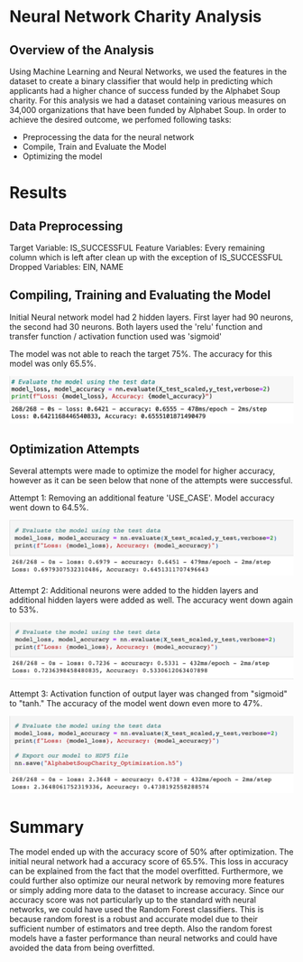 # Neural Network Charity Analysis
## Overview of the Analysis

Using Machine Learning and Neural Networks, we used the features in the dataset to create a binary classifier that would help in predicting which applicants had a higher chance of success funded by the Alphabet Soup charity. For this analysis we had a dataset containing various measures on 34,000 organizations that have been funded by Alphabet Soup. In order to achieve the desired outcome, we perfomed following tasks:

- Preprocessing the data for the neural network
- Compile, Train and Evaluate the Model
- Optimizing the model

# Results
## Data Preprocessing
Target Variable:   IS_SUCCESSFUL 
Feature Variables: Every remaining column which is left after clean up with the exception of IS_SUCCESSFUL 
Dropped Variables: EIN, NAME 

## Compiling, Training and Evaluating the Model

Initial Neural network model had 2 hidden layers. First layer had 90 neurons, the second had 30 neurons. Both layers used the 'relu' function and transfer function / activation function used was 'sigmoid'

The model was not able to reach the target 75%. The accuracy for this model was only 65.5%.

![Pic1](https://github.com/fouadZiaa/Neural_Network_Charity_Analysis/blob/c1cc2f9200a593ab8386519a3cfd103e003670cc/Resources/Accuracy%20Initial%20Model%2065.png)

## Optimization Attempts

Several attempts were made to optimize the model for higher accuracy, however as it can be seen below that none of the attempts were successful. 

Attempt 1: Removing an additional feature 'USE_CASE'. Model accuracy went down to 64.5%.

![Pic2](https://github.com/fouadZiaa/Neural_Network_Charity_Analysis/blob/c1cc2f9200a593ab8386519a3cfd103e003670cc/Resources/Accuracy%20Optimization%20Attempt%201.png)


Attempt 2: Additional neurons were added to the hidden layers and additional hidden layers were added as well. The accuracy went down again to 53%.

![Pic 3](https://github.com/fouadZiaa/Neural_Network_Charity_Analysis/blob/c1cc2f9200a593ab8386519a3cfd103e003670cc/Resources/Accuracy%20Optimization%20Attempt%202.png)


Attempt 3: Activation function of output layer was changed from "sigmoid" to "tanh." The accuracy of the model went down even more to 47%.

![Pic 4](https://github.com/fouadZiaa/Neural_Network_Charity_Analysis/blob/c1cc2f9200a593ab8386519a3cfd103e003670cc/Resources/Accuracy%20Optimization%20Attempt%203.png)


# Summary
The model ended up with the accuracy score of 50% after optimization. The initial neural network had a accuracy score of 65.5%. This loss in accuracy can be explained from the fact that the model overfitted. Furthermore, we could further also optimize our neural network by removing more features or simply adding more data to the dataset to increase accuracy. Since our accuracy score was not particularly up to the standard with neural networks, we could have used the Random Forest classifiers. This is because random forest is a robust and accurate model due to their sufficient number of estimators and tree depth. Also the random forest models have a faster performance than neural networks and could have avoided the data from being overfitted.
